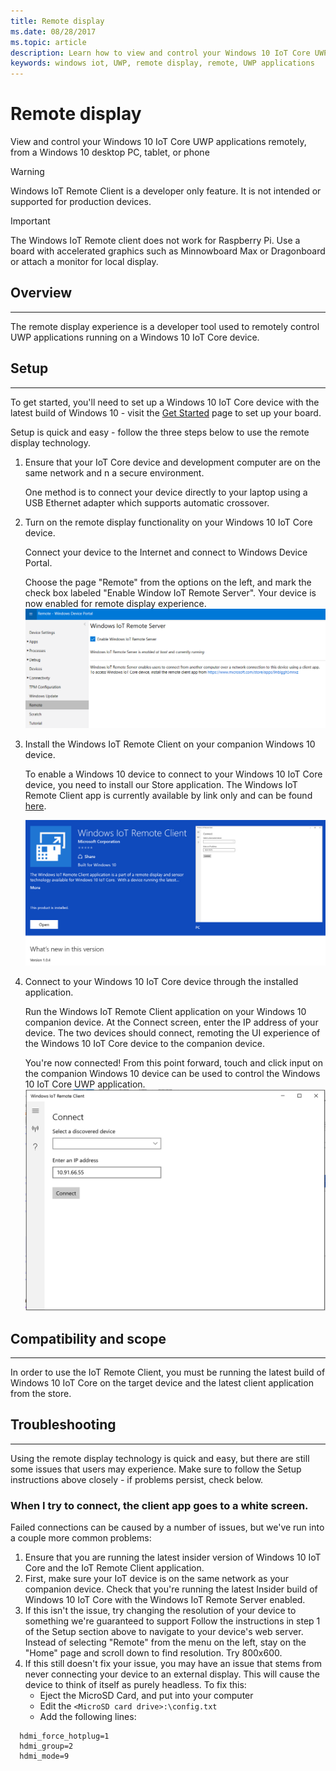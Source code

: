 ```yaml
---
title: Remote display
ms.date: 08/28/2017
ms.topic: article
description: Learn how to view and control your Windows 10 IoT Core UWP applications remotely.
keywords: windows iot, UWP, remote display, remote, UWP applications
---
```


# Remote display
View and control your Windows 10 IoT Core UWP applications remotely, from a Windows 10 desktop PC, tablet, or phone

> [!WARNING]
> Windows IoT Remote Client is a developer only feature. It is not intended or supported for production devices.

> [!IMPORTANT]
> The Windows IoT Remote client does not work for Raspberry Pi. Use a board with accelerated graphics such as Minnowboard Max or Dragonboard or attach a monitor for local display.

## Overview
___
The remote display experience is a developer tool used to remotely control UWP applications running on a Windows 10 IoT Core device.   

## Setup
___
To get started, you'll need to set up a Windows 10 IoT Core device with the latest build of Windows 10 - visit the [Get Started](https://developer.microsoft.com/en-us/windows/iot/getstarted) page to set up your board.

Setup is quick and easy - follow the three steps below to use the remote display technology.

1. Ensure that your IoT Core device and development computer are on the same network and n a secure environment.

    One method is to connect your device directly to your laptop using a USB Ethernet adapter which supports automatic crossover.

1. Turn on the remote display functionality on your Windows 10 IoT Core device.
  
    Connect your device to the Internet and connect to Windows Device Portal.
  
	Choose the page "Remote" from the options on the left, and mark the check box labeled "Enable Window IoT Remote Server".  Your device is now enabled for remote display experience.
    ![Enable remote display experience](../media/RemoteDisplay/enable-remote.png)

1. Install the Windows IoT Remote Client on your companion Windows 10 device.
  
    To enable a Windows 10 device to connect to your Windows 10 IoT Core device, you need to install our Store application.  The Windows IoT Remote Client app is currently available by link only and can be found [here](https://www.microsoft.com/en-us/store/apps/iot-remote-client/9nblggh5mnxz).
    
    ![Install client app](../media/RemoteDisplay/store-app.png)


1. Connect to your Windows 10 IoT Core device through the installed application.
  
    Run the Windows IoT Remote Client application on your Windows 10 companion device.  At the Connect screen, enter the IP address of your device. The two devices should connect, remoting the UI experience of the Windows 10 IoT Core device to the companion device.
    
    You're now connected! From this point forward, touch and click input on the companion Windows 10 device can be used to control the Windows 10 IoT Core UWP application.  
    ![Connect device](../media/RemoteDisplay/connect-device.png)
      

## Compatibility and scope
___
In order to use the IoT Remote Client, you must be running the latest build of Windows 10 IoT Core on the target device and the latest client application from the store. 
    
  
## Troubleshooting
___
Using the remote display technology is quick and easy, but there are still some issues that users may experience.  Make sure to follow the Setup instructions above closely - if problems persist, check below.

### When I try to connect, the client app goes to a white screen.
Failed connections can be caused by a number of issues, but we've run into a couple more common problems:

1. Ensure that you are running the latest insider version of Windows 10 IoT Core and the IoT Remote Client application.
1. First, make sure your IoT device is on the same network as your companion device.
    Check that you're running the latest Insider build of Windows 10 IoT Core with the Windows IoT Remote Server enabled.
1. If this isn't the issue, try changing the resolution of your device to something we're guaranteed to support
    Follow the instructions in step 1 of the Setup section above to navigate to your device's web server.  Instead of selecting "Remote" from the menu on the left, stay on the "Home" page and scroll down to find resolution.  Try 800x600.
1. If this still doesn't fix your issue, you may have an issue that stems from never connecting your device to an external display.
    This will cause the device to think of itself as purely headless.  To fix this:
    * Eject the MicroSD Card, and put into your computer
    * Edit the `<MicroSD card drive>:\config.txt`
    * Add the following lines:
 
```
  hdmi_force_hotplug=1
  hdmi_group=2
  hdmi_mode=9
```
